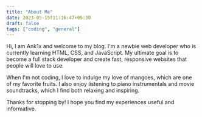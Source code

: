 ```yaml
---
title: "About Me"
date: 2023-05-15T11:16:47+05:30
draft: false
tags: ["coding", "general"]
---
```


Hi, I am Ank1x and welcome to my blog. I'm a newbie web developer who is currently learning HTML, CSS, and JavaScript. My ultimate goal is to become a full stack developer and create fast, responsive websites that people will love to use. 

When I'm not coding, I love to indulge my love of mangoes, which are one of my favorite fruits. I also enjoy listening to piano instrumentals and movie soundtracks, which I find both relaxing and inspiring.

Thanks for stopping by! I hope you find my experiences useful and informative.

